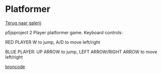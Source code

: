 # Platformer

[Terug naar galerij](https://arneduyver.github.io/creative-coding/gallery)

p5jsproject
2 Player platformer game.
Keyboard controls:

RED PLAYER
W to jump, A/D to move left/right

BLUE PLAYER:
UP ARROW to jump, LEFT ARROW/RIGHT ARROW to move left/right

[broncode](mylapqn.github.io/p5jsproject/)